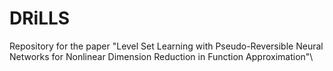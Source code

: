 # DRiLLS
Repository for the paper "Level Set Learning with Pseudo-Reversible Neural Networks for Nonlinear Dimension Reduction in Function Approximation"\
